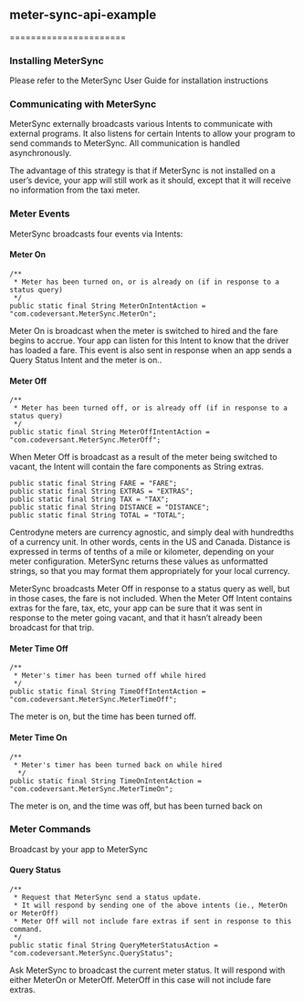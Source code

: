 <H2>meter-sync-api-example</H2>
======================

<h3>Installing MeterSync</h3>
Please refer to the MeterSync User Guide for installation instructions

<h3>Communicating with MeterSync</h3>
MeterSync externally broadcasts various Intents to communicate with external programs. It also listens for certain Intents to allow your program to send commands to MeterSync. All communication is handled asynchronously. 

The advantage of this strategy is that if MeterSync is not installed on a user’s device, your app will still work as it should, except that it will receive no information from the taxi meter. 

<h3>Meter Events</h3>
MeterSync broadcasts four events via Intents:

<h4>Meter On</h4> 

    /**
     * Meter has been turned on, or is already on (if in response to a status query)
     */
    public static final String MeterOnIntentAction = "com.codeversant.MeterSync.MeterOn";
    
Meter On is broadcast when the meter is switched to hired and the fare begins to accrue.  Your app can listen for this Intent to know that the driver has loaded a fare. This event is also sent in response when an app sends a Query Status Intent and the meter is on.. 

<h4>Meter Off</h4>

    /**
     * Meter has been turned off, or is already off (if in response to a status query)
     */
    public static final String MeterOffIntentAction = "com.codeversant.MeterSync.MeterOff";

When Meter Off is broadcast as a result of the meter being switched to vacant, the Intent will contain the fare components as String extras.

    public static final String FARE = "FARE";
    public static final String EXTRAS = "EXTRAS";
    public static final String TAX = "TAX";
    public static final String DISTANCE = "DISTANCE";
    public static final String TOTAL = "TOTAL";

Centrodyne meters are currency agnostic, and simply deal with hundredths of a currency unit. In other words, cents in the US and Canada. Distance is expressed in terms of tenths of a mile or kilometer, depending on your meter configuration. MeterSync returns these values as unformatted strings, so that you may format them appropriately for your local currency.

MeterSync broadcasts Meter Off in response to a status query as well, but in those cases, the fare is not included. When the Meter Off Intent contains extras for the fare, tax, etc, your app can be sure that it was sent in response to the meter going vacant, and that it hasn’t already been broadcast for that trip.

<h4>Meter Time Off</h4>

    /**
     * Meter's timer has been turned off while hired
     */
    public static final String TimeOffIntentAction = "com.codeversant.MeterSync.MeterTimeOff";

The meter is on, but the time has been turned off.   

<h4>Meter Time On</h4>

    /**
     * Meter's timer has been turned back on while hired
      */
    public static final String TimeOnIntentAction = "com.codeversant.MeterSync.MeterTimeOn";

The meter is on, and the time was off, but has been turned back on
    
<h3>Meter Commands</h3>
Broadcast by your app to MeterSync

<h4>Query Status</h4>

    /**
     * Request that MeterSync send a status update.
     * It will respond by sending one of the above intents (ie., MeterOn or MeterOff)
     * Meter Off will not include fare extras if sent in response to this command.
     */
    public static final String QueryMeterStatusAction = "com.codeversant.MeterSync.QueryStatus";

Ask MeterSync to broadcast the current meter status. It will respond with either MeterOn or MeterOff. MeterOff in this case will not include fare extras.

